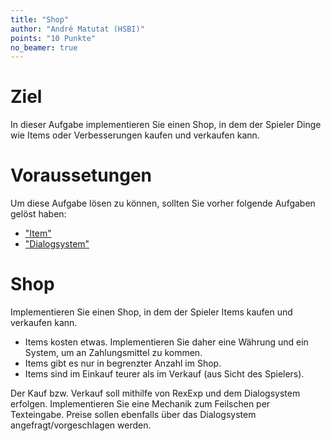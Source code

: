 ```yaml
---
title: "Shop"
author: "André Matutat (HSBI)"
points: "10 Punkte"
no_beamer: true
---
```


# Ziel

In dieser Aufgabe implementieren Sie einen Shop, in dem der Spieler Dinge wie Items
oder Verbesserungen kaufen und verkaufen kann.

# Voraussetungen

Um diese Aufgabe lösen zu können, sollten Sie vorher folgende Aufgaben gelöst haben:

-   ["Item"](taskloot-item.md)
-   ["Dialogsystem"](taskloot-dialogsystem.md)

# Shop

Implementieren Sie einen Shop, in dem der Spieler Items kaufen und verkaufen kann.

-   Items kosten etwas. Implementieren Sie daher eine Währung und ein System, um an
    Zahlungsmittel zu kommen.
-   Items gibt es nur in begrenzter Anzahl im Shop.
-   Items sind im Einkauf teurer als im Verkauf (aus Sicht des Spielers).

Der Kauf bzw. Verkauf soll mithilfe von RexExp und dem Dialogsystem erfolgen. Implementieren
Sie eine Mechanik zum Feilschen per Texteingabe. Preise sollen ebenfalls über das
Dialogsystem angefragt/vorgeschlagen werden.
